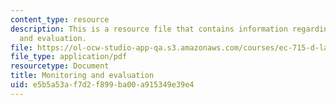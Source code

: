 ```yaml
---
content_type: resource
description: This is a resource file that contains information regarding monitoring
  and evaluation.
file: https://ol-ocw-studio-app-qa.s3.amazonaws.com/courses/ec-715-d-lab-disseminating-innovations-for-the-common-good-spring-2007/e5b5a53af7d2f899ba00a915349e39e4_MITEC_715S07_lec18.pdf
file_type: application/pdf
resourcetype: Document
title: Monitoring and evaluation
uid: e5b5a53a-f7d2-f899-ba00-a915349e39e4
---
```


